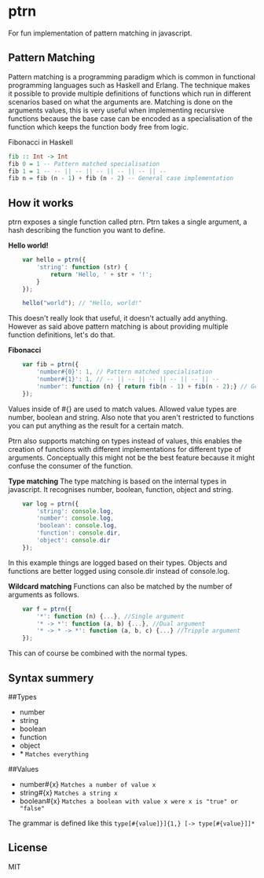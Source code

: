 ptrn
====

For fun implementation of pattern matching in javascript.


Pattern Matching
----------------
Pattern matching is a programming paradigm which is common in functional programming languages such as Haskell and Erlang. The technique makes it possible to provide multiple definitions of functions which run in different scenarios based on what the arguments are. Matching is done on the arguments values, this is very useful when implementing recursive functions because the base case can be encoded as a specialisation of the function which keeps the function body free from logic.

Fibonacci in Haskell
```haskell
fib :: Int -> Int
fib 0 = 1 -- Pattern matched specialisation
fib 1 = 1 -- -- || -- || -- || -- || -- || --
fib n = fib (n - 1) + fib (n - 2) -- General case implementation
```


How it works
------------
ptrn exposes a single function called ptrn. Ptrn takes a single argument, a hash describing the function you want to define.

**Hello world!**

```javascript
	var hello = ptrn({
		'string': function (str) {
			return 'Hello, ' + str + '!';
		}
	});

	hello("world"); // "Hello, world!"
```

This doesn't really look that useful, it doesn't actually add anything. However as said above pattern matching is about providing multiple
function definitions, let's do that.


**Fibonacci**
```javascript
	var fib = ptrn({
		'number#{0}': 1, // Pattern matched specialisation
		'number#{1}': 1, // -- || -- || -- || -- || -- || --
		'number': function (n) { return fib(n - 1) + fib(n - 2);} // General case implementation
	});
```

Values inside of #{} are used to match values. Allowed value types are number, boolean and string. Also note that you aren't restricted to functions you can put anything as the result for a certain match.

Ptrn also supports matching on types instead of values, this enables the creation of functions with different implementations for different type of arguments. Conceptually this might not be the best feature because it might confuse the consumer of the function.

**Type matching**
The type matching is based on the internal types in javascript. It recognises number, boolean, function, object and string.

```javascript
	var log = ptrn({
		'string': console.log,
		'number': console.log,
		'boolean': console.log,
		'function': console.dir,
		'object': console.dir
	});
```

In this example things are logged based on their types. Objects and functions are better logged using console.dir instead of console.log.

**Wildcard matching**
Functions can also be matched by the number of arguments as follows.

```javascript
	var f = ptrn({
		'*': function (n) {...}, //Single argument
		'* -> *': function (a, b) {...}, //Dual argument
		'* -> * -> *': function (a, b, c) {...} //Tripple argument
	});
```

This can of course be combined with the normal types.

Syntax summery
--------------

##Types

* number
* string
* boolean
* function
* object
* \* `Matches everything`

##Values

* number#{x} `Matches a number of value x`
* string#{x} `Matches a string x`
* boolean#{x} `Matches a boolean with value x were x is "true" or "false"`


The grammar is defined like this `type[#{value]}]{1,} [-> type[#{value}]]*`

License
------
MIT



